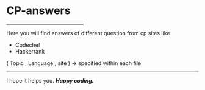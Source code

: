 # CP-answers
<hr width="40%">
Here you will find answers of different question from cp sites like
<ul>
<li>Codechef</li> 
<li>Hackerrank</li>
</ul>
( Topic , Language , site ) -> specified within each file  <br>
<hr>
I hope it helps you.
<strong><em>Happy coding.</em></strong>
